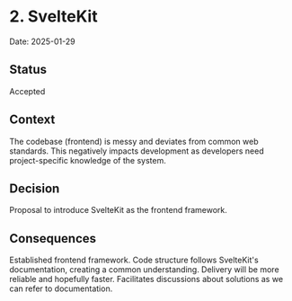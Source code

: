 # 2. SvelteKit

Date: 2025-01-29

## Status

Accepted

## Context

The codebase (frontend) is messy and deviates from common web standards. This negatively impacts development as developers need project-specific knowledge of the system.

## Decision

Proposal to introduce SvelteKit as the frontend framework.

## Consequences

Established frontend framework. Code structure follows SvelteKit's documentation, creating a common understanding.
Delivery will be more reliable and hopefully faster. Facilitates discussions about solutions as we can refer to documentation.
